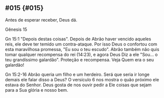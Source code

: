 ## #015 {#015}

Antes de esperar receber, Deus dá.

Gênesis 15

Gn 15:1 &quot;Depois destas coisas&quot;. Depois de Abrão haver vencido aqueles reis, ele deve ter temido um contra-ataque. Por isso Deus o confortou com esta maravilhosa promessa, &quot;Eu sou o teu escudo&quot;. Abrão também não quis tomar qualquer recompensa do rei (14:23), e agora Deus Diz a ele &quot;Sou... o teu grandíssimo galardão&quot;. Proteção e recompensa. Veja Quem era o seu galardão!

Gn 15:2-16 Abrão queria um filho e um herdeiro. Será que seria ir longe demais ele falar disso a Deus? O versículo 6 nos mostra o quão próximo ele estava do Senhor. Deus gosta de nos ouvir pedir a Ele coisas que sejam para a Sua glória e nosso bem.